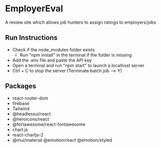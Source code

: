# EmployerEval
A review site which allows job hunters to assign ratings to employers/jobs

## Run Instructions
- Check if the node_modules folder exists
    - Run "npm install" in the terminal if the folder is missing
- Add the .env file and paste the API key
- Open a terminal and run "npm start" to launch a localhost server
- Ctrl + C to stop the server (Terminate batch job --> Y)

## Packages
- react-router-dom
- firebase
- Tailwind
- @headlessui/react
- @heroicons/react
- @fortawesome/react-fontawesome
- chart.js
- react-chartjs-2
- @mui/material @emotion/react @emotion/styled